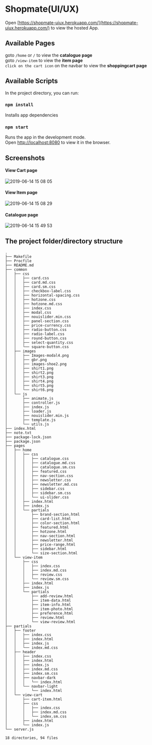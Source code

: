 # Shopmate(UI/UX)
Open [https://shopmate-uiux.herokuapp.com/](https://shopmate-uiux.herokuapp.com/) to view the hosted App.

## Available Pages
goto `/home` or `/` to view the **catalogue page**<br>
goto `/view-item` to view the **item page**<br>
`click on the cart icon` on the navbar to view the **shoppingcart page**<br>

## Available Scripts

In the project directory, you can run:

### `npm install`

Installs app dependencies<br>

### `npm start`

Runs the app in the development mode.<br>
Open [http://localhost:8080](http://localhost:8080) to view it in the browser.

## Screenshots
#### View Cart page
![2019-06-14 15 08 05](https://user-images.githubusercontent.com/23438586/59537108-96359c80-8eed-11e9-873f-c83a133c71fe.gif)
#### View Item page
![2019-06-14 15 08 29](https://user-images.githubusercontent.com/23438586/59542892-1d8c0b80-8f00-11e9-9993-630c16c858f9.gif)
#### Catalogue page
![2019-06-14 15 49 53](https://user-images.githubusercontent.com/23438586/59537170-bc5b3c80-8eed-11e9-8fb5-da6e9ef38cd6.gif)

## The project folder/directory structure
```
.
├── Makefile
├── Procfile
├── README.md
├── common
│   ├── css
│   │   ├── card.css
│   │   ├── card.md.css
│   │   ├── card.sm.css
│   │   ├── checkbox-label.css
│   │   ├── horizontal-spacing.css
│   │   ├── hotzone.css
│   │   ├── hotzone.md.css
│   │   ├── index.css
│   │   ├── modal.css
│   │   ├── nouislider.min.css
│   │   ├── panel-section.css
│   │   ├── price-currency.css
│   │   ├── radio-button.css
│   │   ├── radio-label.css
│   │   ├── round-button.css
│   │   ├── select-quantity.css
│   │   └── square-button.css
│   ├── images
│   │   ├── Images-modal4.png
│   │   ├── gbr.png
│   │   ├── images-shoe2.png
│   │   ├── shirt1.png
│   │   ├── shirt2.png
│   │   ├── shirt3.png
│   │   ├── shirt4.png
│   │   ├── shirt5.png
│   │   └── shirt6.png
│   └── js
│       ├── animate.js
│       ├── controller.js
│       ├── index.js
│       ├── loader.js
│       ├── nouislider.min.js
│       ├── template.js
│       └── utils.js
├── index.html
├── note.txt
├── package-lock.json
├── package.json
├── pages
│   ├── home
│   │   ├── css
│   │   │   ├── catalogue.css
│   │   │   ├── catalogue.md.css
│   │   │   ├── catalogue.sm.css
│   │   │   ├── featured.css
│   │   │   ├── nav-section.css
│   │   │   ├── newsletter.css
│   │   │   ├── newsletter.md.css
│   │   │   ├── sidebar.css
│   │   │   ├── sidebar.sm.css
│   │   │   └── ui-slider.css
│   │   ├── index.html
│   │   ├── index.js
│   │   └── partials
│   │       ├── brand-section.html
│   │       ├── card-list.html
│   │       ├── color-section.html
│   │       ├── featured.html
│   │       ├── hotzone.html
│   │       ├── nav-section.html
│   │       ├── newsletter.html
│   │       ├── price-range.html
│   │       ├── sidebar.html
│   │       └── size-section.html
│   └── view-item
│       ├── css
│       │   ├── index.css
│       │   ├── index.md.css
│       │   ├── review.css
│       │   └── review.sm.css
│       ├── index.html
│       ├── index.js
│       └── partials
│           ├── add-review.html
│           ├── item-data.html
│           ├── item-info.html
│           ├── item-photo.html
│           ├── preference.html
│           ├── review.html
│           └── view-review.html
├── partials
│   ├── footer
│   │   ├── index.css
│   │   ├── index.html
│   │   ├── index.js
│   │   └── index.md.css
│   ├── header
│   │   ├── index.css
│   │   ├── index.html
│   │   ├── index.js
│   │   ├── index.md.css
│   │   ├── index.sm.css
│   │   ├── navbar-dark
│   │   │   └── index.html
│   │   └── navbar-light
│   │       └── index.html
│   └── view-cart
│       ├── cart-item.html
│       ├── css
│       │   ├── index.css
│       │   ├── index.md.css
│       │   └── index.sm.css
│       ├── index.html
│       └── index.js
└── server.js

18 directories, 94 files
```

